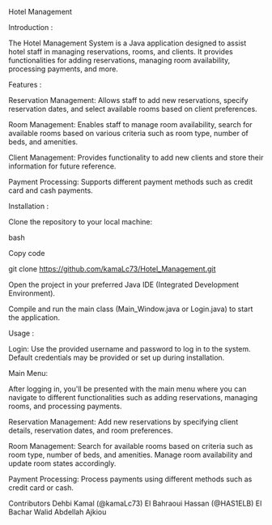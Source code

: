 Hotel Management 

Introduction :

The Hotel Management System is a Java application designed to assist hotel staff in managing reservations, rooms, and clients. It provides functionalities for adding reservations, managing room availability, processing payments, and more.

Features : 

Reservation Management: Allows staff to add new reservations, specify reservation dates, and select available rooms based on client preferences.

Room Management: Enables staff to manage room availability, search for available rooms based on various criteria such as room type, number of beds, and amenities.

Client Management: Provides functionality to add new clients and store their information for future reference.

Payment Processing: Supports different payment methods such as credit card and cash payments.

Installation : 

Clone the repository to your local machine:

bash

Copy code

git clone https://github.com/kamaLc73/Hotel_Management.git

Open the project in your preferred Java IDE (Integrated Development Environment).

Compile and run the main class (Main_Window.java or Login.java) to start the application.

Usage : 

Login: Use the provided username and password to log in to the system. Default credentials may be provided or set up during installation.

Main Menu: 

After logging in, you'll be presented with the main menu where you can navigate to different functionalities such as adding reservations, managing rooms, and processing payments.

Reservation Management: Add new reservations by specifying client details, reservation dates, and room preferences.

Room Management: Search for available rooms based on criteria such as room type, number of beds, and amenities. Manage room availability and update room states accordingly.

Payment Processing: Process payments using different methods such as credit card or cash.

Contributors
Dehbi Kamal (@kamaLc73)
El Bahraoui Hassan  (@HAS1ELB)
El Bachar Walid
Abdellah Ajkiou

